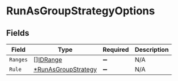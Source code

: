 # RunAsGroupStrategyOptions


## Fields

| Field                                                            | Type                                                             | Required                                                         | Description                                                      |
| ---------------------------------------------------------------- | ---------------------------------------------------------------- | ---------------------------------------------------------------- | ---------------------------------------------------------------- |
| `Ranges`                                                         | [][IDRange](../../models/shared/idrange.md)                      | :heavy_minus_sign:                                               | N/A                                                              |
| `Rule`                                                           | [*RunAsGroupStrategy](../../models/shared/runasgroupstrategy.md) | :heavy_minus_sign:                                               | N/A                                                              |